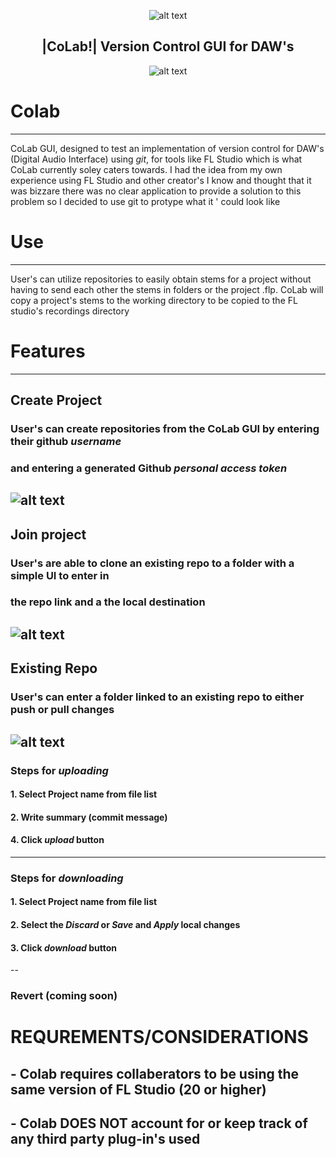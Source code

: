 <p align="center">
  <img src="https://github.com/osmosis10/versionController/blob/master/WinFormsApp1/Resources/favicon.ico?raw=true" alt="alt text">
</p>

<h2 align="center">|CoLab!| Version Control GUI for DAW's</h2>

<p align="center">
  <img src="https://github.com/osmosis10/WinFormsApp1/Resources/new_main_menu.png" alt="alt text">
</p>





# Colab
---
 CoLab GUI, designed to test an implementation of version control for DAW's (Digital Audio Interface) 
 using *git*, for tools like FL Studio which is what CoLab currently soley caters towards. I had the idea from 
 my own experience using FL Studio and other creator's I know and thought that it was bizzare there was 
 no clear application to provide a solution to this problem so I decided to use git to protype what it '
 could look like

# Use 
---
User's can utilize repositories to easily obtain stems for a project without 
having to send each other the stems in folders or the project .flp. CoLab will
copy a project's stems to the working directory to be copied to the FL studio's
recordings directory

# Features 
---

##  Create Project
### User's can create repositories from the CoLab GUI by entering their github *username* 
### and entering a generated Github *personal access token* 
![alt text](https://github.com/osmosis10/versionController/blob/master/WinFormsApp1/Resources/CreateFeaturedImage.jpg) 
---


## Join project
### User's are able to clone an existing repo to a folder with a simple UI to enter in
### the repo link and a the local destination
![alt text](https://github.com/osmosis10/versionController/blob/master/WinFormsApp1/Resources/join_image.jpg) 
---

## Existing Repo
### User's can enter a folder linked to an existing repo to either push or pull changes 
![alt text](https://github.com/osmosis10/versionController/blob/master/WinFormsApp1/Resources/ExistingProjectImage.jpg) 
---

### Steps for *uploading*
#### 1. Select Project name from file list
#### 2. Write summary (commit message)
#### 4. Click *upload* button
---

### Steps for *downloading*
#### 1. Select Project name from file list
#### 2. Select the *Discard* or *Save* and *Apply* local changes
#### 3. Click *download* button
--

### Revert (coming soon)


# REQUREMENTS/CONSIDERATIONS
## - Colab requires collaberators to be using the same version of FL Studio (20 or higher)
## - Colab DOES NOT account for or keep track of any third party plug-in's used
